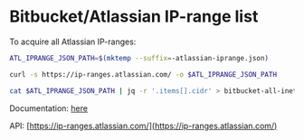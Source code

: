 # Bitbucket/Atlassian IP-range list


To acquire all Atlassian IP-ranges:
```bash
ATL_IPRANGE_JSON_PATH=$(mktemp --suffix=-atlassian-iprange.json)

curl -s https://ip-ranges.atlassian.com/ -o $ATL_IPRANGE_JSON_PATH

cat $ATL_IPRANGE_JSON_PATH | jq -r '.items[].cidr' > bitbucket-all-inet.list
```

Documentation: [here](https://ip-ranges.atlassian.com/)

API: [https://ip-ranges.atlassian.com/](https://ip-ranges.atlassian.com/)

